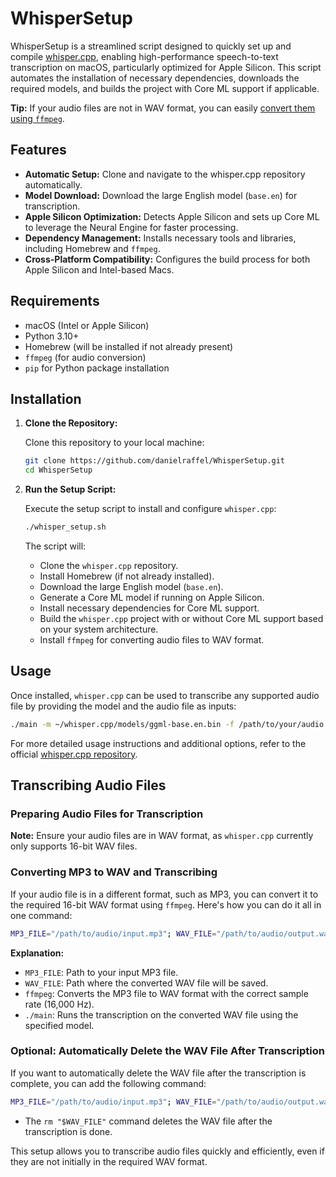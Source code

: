 # WhisperSetup

WhisperSetup is a streamlined script designed to quickly set up and compile [whisper.cpp](https://github.com/ggerganov/whisper.cpp), enabling high-performance speech-to-text transcription on macOS, particularly optimized for Apple Silicon. This script automates the installation of necessary dependencies, downloads the required models, and builds the project with Core ML support if applicable.

**Tip:** If your audio files are not in WAV format, you can easily [convert them using `ffmpeg`](#converting-mp3-to-wav-and-transcribing).

## Features

- **Automatic Setup:** Clone and navigate to the whisper.cpp repository automatically.
- **Model Download:** Download the large English model (`base.en`) for transcription.
- **Apple Silicon Optimization:** Detects Apple Silicon and sets up Core ML to leverage the Neural Engine for faster processing.
- **Dependency Management:** Installs necessary tools and libraries, including Homebrew and `ffmpeg`.
- **Cross-Platform Compatibility:** Configures the build process for both Apple Silicon and Intel-based Macs.

## Requirements

- macOS (Intel or Apple Silicon)
- Python 3.10+
- Homebrew (will be installed if not already present)
- `ffmpeg` (for audio conversion)
- `pip` for Python package installation

## Installation

1. **Clone the Repository:**

   Clone this repository to your local machine:

   ```bash
   git clone https://github.com/danielraffel/WhisperSetup.git
   cd WhisperSetup
   ```

2. **Run the Setup Script:**

   Execute the setup script to install and configure `whisper.cpp`:

   ```bash
   ./whisper_setup.sh
   ```

   The script will:
   - Clone the `whisper.cpp` repository.
   - Install Homebrew (if not already installed).
   - Download the large English model (`base.en`).
   - Generate a Core ML model if running on Apple Silicon.
   - Install necessary dependencies for Core ML support.
   - Build the `whisper.cpp` project with or without Core ML support based on your system architecture.
   - Install `ffmpeg` for converting audio files to WAV format.

## Usage

Once installed, `whisper.cpp` can be used to transcribe any supported audio file by providing the model and the audio file as inputs:

```bash
./main -m ~/whisper.cpp/models/ggml-base.en.bin -f /path/to/your/audio.wav
```

For more detailed usage instructions and additional options, refer to the official [whisper.cpp repository](https://github.com/ggerganov/whisper.cpp).

## Transcribing Audio Files

### Preparing Audio Files for Transcription

**Note:** Ensure your audio files are in WAV format, as `whisper.cpp` currently only supports 16-bit WAV files.

### Converting MP3 to WAV and Transcribing

If your audio file is in a different format, such as MP3, you can convert it to the required 16-bit WAV format using `ffmpeg`. Here's how you can do it all in one command:

```bash
MP3_FILE="/path/to/audio/input.mp3"; WAV_FILE="/path/to/audio/output.wav"; ffmpeg -i "$MP3_FILE" -ar 16000 "$WAV_FILE" && ./main -m ~/whisper.cpp/models/ggml-base.en.bin -f "$WAV_FILE"
```

**Explanation:**

- `MP3_FILE`: Path to your input MP3 file.
- `WAV_FILE`: Path where the converted WAV file will be saved.
- `ffmpeg`: Converts the MP3 file to WAV format with the correct sample rate (16,000 Hz).
- `./main`: Runs the transcription on the converted WAV file using the specified model.

### Optional: Automatically Delete the WAV File After Transcription

If you want to automatically delete the WAV file after the transcription is complete, you can add the following command:

```bash
MP3_FILE="/path/to/audio/input.mp3"; WAV_FILE="/path/to/audio/output.wav"; ffmpeg -i "$MP3_FILE" -ar 16000 "$WAV_FILE" && ./main -m ~/whisper.cpp/models/ggml-base.en.bin -f "$WAV_FILE" && rm "$WAV_FILE"
```

- The `rm "$WAV_FILE"` command deletes the WAV file after the transcription is done.

This setup allows you to transcribe audio files quickly and efficiently, even if they are not initially in the required WAV format.
